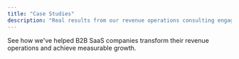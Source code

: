 ```yaml
---
title: "Case Studies"
description: "Real results from our revenue operations consulting engagements."
---
```


See how we've helped B2B SaaS companies transform their revenue operations and achieve measurable growth.

